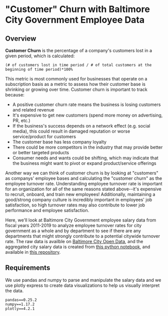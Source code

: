 # "Customer" Churn with Baltimore City Government Employee Data

## Overview
__Customer Churn__ is the percentage of a company's customers lost in a given period, which is calculated:

```
(# of customers lost in time period / # of total customers at the beginning of time period)*100%
```

This metric is most commonly used for businesses that operate on a subscription basis as a metric to assess how their customer base is shrinking or growing over time. Customer churn is important to track because: 
 - A positive customer churn rate means the business is losing customers and related revenue
 - It's expensive to get new customers (spend more money on advertising, PR, etc.)
 - If the business's success depends on a network effect (e.g. social media), this could result in damaged reputation or worse service/product for customers
 - The customer base has less company loyalty
 - There could be more competitors in the industry that may provide better or better targeted products
 - Consumer needs and wants could be shifting, which may indicate that the business might want to pivot or expand product/service offerings
 
Another way we can think of customer churn is by looking at "customers" as companys' employee bases and calculating the "customer churn" as the employee turnover rate. Understanding employee turnover rate is important for an organization for all of the same reasons stated above--it's expensive to recruit, onboard, and train new employees! Additionally, maintaining a good/strong company culture is incredibly important in employees' job satisfaction, so high turnover rates may also contribute to lower job performance and employee satisfaction.  

Here, we'll look at Baltimore City Government employee salary data from fiscal years 2011-2019 to analyze employee turnover rates for city government as a whole and by department to see if there are any departments that might strongly contribute to a potential citywide turnover rate. The raw data is availble on [Baltimore City Open Data](https://data.baltimorecity.gov/browse?category=City+Government), and the aggregated city salary data is created from [this python notebook](https://github.com/jhu-business-analytics/multiple-linear-regression-excel-example/blob/master/2019-11-13-melanieshimano-baltimore-salary-2011-2018-combined.ipynb), and available in [this repository](https://github.com/jhu-business-analytics/customer-churn-example).

## Requirements
We use pandas and numpy to parse and manipulate the salary data and we use plotly express to create data visualizations to help us visually interpret the data.
```
pandas==0.25.2
numpy==1.17.2
plotly==4.2.1
```
